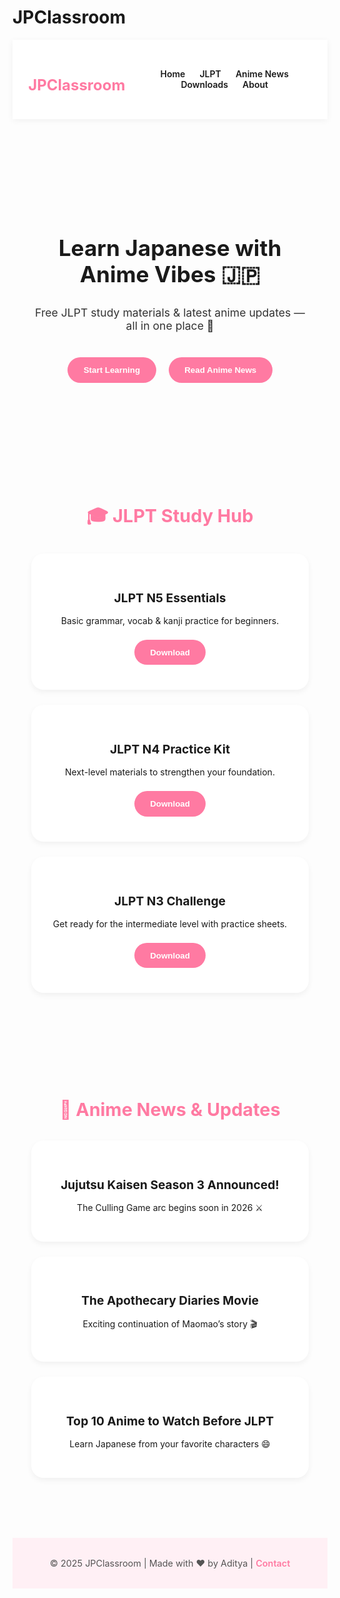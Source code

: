 # JPClassroom
<!DOCTYPE html>
<html lang="en">
<head>
  <meta charset="UTF-8" />
  <meta name="viewport" content="width=device-width, initial-scale=1.0" />
  <title>JPClassroom | Learn Japanese with Anime Vibes 🇯🇵</title>
  <style>
    @import url('https://fonts.googleapis.com/css2?family=Poppins:wght@500;700&family=Nunito:wght@400;600&display=swap');

    body {
      margin: 0;
      font-family: 'Nunito', sans-serif;
      background: linear-gradient(180deg, #fff9fc 0%, #e7f3ff 100%);
      color: #1a1a1a;
      overflow-x: hidden;
    }

    header {
      display: flex;
      justify-content: space-between;
      align-items: center;
      padding: 1.5rem 5%;
      background: rgba(255, 255, 255, 0.8);
      backdrop-filter: blur(10px);
      box-shadow: 0 2px 10px rgba(0,0,0,0.05);
      position: sticky;
      top: 0;
    }

    header h1 {
      font-family: 'Poppins', sans-serif;
      font-size: 1.5rem;
      color: #ff7aa2;
    }

    nav a {
      text-decoration: none;
      margin-left: 1.2rem;
      font-weight: 600;
      color: #1a1a1a;
      transition: color 0.2s;
    }

    nav a:hover {
      color: #ff7aa2;
    }

    .hero {
      text-align: center;
      padding: 5rem 2rem;
      background: url('https://i.imgur.com/WtdVb6Q.png') no-repeat center/contain;
      background-blend-mode: soft-light;
    }

    .hero h2 {
      font-family: 'Poppins', sans-serif;
      font-size: 2.2rem;
      color: #1a1a1a;
    }

    .hero p {
      font-size: 1.1rem;
      color: #333;
      margin: 1rem 0 2rem;
    }

    .btn {
      padding: 0.8rem 1.6rem;
      border: none;
      border-radius: 30px;
      background-color: #ff7aa2;
      color: #fff;
      font-weight: 600;
      cursor: pointer;
      margin: 0.5rem;
      transition: transform 0.2s;
    }

    .btn:hover {
      transform: scale(1.05);
      background-color: #ff8fb3;
    }

    section {
      padding: 4rem 6%;
    }

    .section-title {
      text-align: center;
      font-family: 'Poppins', sans-serif;
      font-size: 1.8rem;
      color: #ff7aa2;
      margin-bottom: 2rem;
    }

    .grid {
      display: grid;
      grid-template-columns: repeat(auto-fit, minmax(250px, 1fr));
      gap: 1.5rem;
    }

    .card {
      background: #fff;
      border-radius: 20px;
      padding: 2rem;
      text-align: center;
      box-shadow: 0 4px 10px rgba(0,0,0,0.05);
      transition: transform 0.2s;
    }

    .card:hover {
      transform: translateY(-5px);
    }

    .card h3 {
      color: #1a1a1a;
      font-size: 1.2rem;
      margin-bottom: 1rem;
    }

    footer {
      text-align: center;
      padding: 2rem;
      font-size: 0.9rem;
      background: #fff0f5;
      color: #555;
      margin-top: 2rem;
    }

    footer a {
      color: #ff7aa2;
      text-decoration: none;
      font-weight: 600;
    }

    /* Floating Sakura petals */
    @keyframes fall {
      0% { transform: translateY(-10vh) rotate(0deg); opacity: 1; }
      100% { transform: translateY(110vh) rotate(360deg); opacity: 0; }
    }
    .petal {
      position: fixed;
      top: -10vh;
      width: 20px;
      height: 20px;
      background: url('https://i.imgur.com/EGI6lE8.png') no-repeat center/contain;
      animation: fall linear infinite;
      opacity: 0.8;
    }
  </style>
</head>
<body>
  <header>
    <h1>JPClassroom</h1>
    <nav>
      <a href="#">Home</a>
      <a href="#">JLPT</a>
      <a href="#">Anime News</a>
      <a href="#">Downloads</a>
      <a href="#">About</a>
    </nav>
  </header>

  <section class="hero">
    <h2>Learn Japanese with Anime Vibes 🇯🇵</h2>
    <p>Free JLPT study materials & latest anime updates — all in one place 🌸</p>
    <button class="btn">Start Learning</button>
    <button class="btn">Read Anime News</button>
  </section>

  <section>
    <h2 class="section-title">🎓 JLPT Study Hub</h2>
    <div class="grid">
      <div class="card">
        <h3>JLPT N5 Essentials</h3>
        <p>Basic grammar, vocab & kanji practice for beginners.</p>
        <button class="btn">Download</button>
      </div>
      <div class="card">
        <h3>JLPT N4 Practice Kit</h3>
        <p>Next-level materials to strengthen your foundation.</p>
        <button class="btn">Download</button>
      </div>
      <div class="card">
        <h3>JLPT N3 Challenge</h3>
        <p>Get ready for the intermediate level with practice sheets.</p>
        <button class="btn">Download</button>
      </div>
    </div>
  </section>

  <section>
    <h2 class="section-title">📰 Anime News & Updates</h2>
    <div class="grid">
      <div class="card">
        <h3>Jujutsu Kaisen Season 3 Announced!</h3>
        <p>The Culling Game arc begins soon in 2026 ⚔️</p>
      </div>
      <div class="card">
        <h3>The Apothecary Diaries Movie</h3>
        <p>Exciting continuation of Maomao’s story 🎬</p>
      </div>
      <div class="card">
        <h3>Top 10 Anime to Watch Before JLPT</h3>
        <p>Learn Japanese from your favorite characters 😄</p>
      </div>
    </div>
  </section>

  <footer>
    © 2025 JPClassroom | Made with ❤️ by Aditya | <a href="#">Contact</a>
  </footer>

  <script>
    // Floating sakura petals animation
    for(let i=0; i<10; i++){
      const petal = document.createElement('div');
      petal.classList.add('petal');
      petal.style.left = Math.random() * 100 + 'vw';
      petal.style.animationDuration = 8 + Math.random() * 5 + 's';
      petal.style.animationDelay = Math.random() * 5 + 's';
      document.body.appendChild(petal);
    }
  </script>
</body>
</html>
